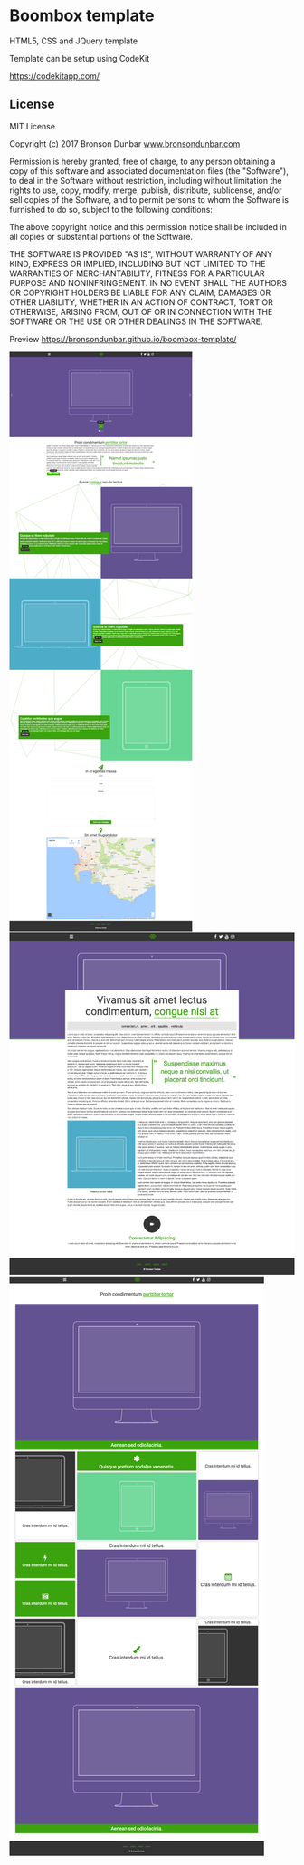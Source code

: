 # Boombox template

HTML5, CSS and JQuery template

Template can be setup using CodeKit

https://codekitapp.com/

## License

MIT License

Copyright (c) 2017 Bronson Dunbar www.bronsondunbar.com

Permission is hereby granted, free of charge, to any person obtaining a copy
of this software and associated documentation files (the "Software"), to deal
in the Software without restriction, including without limitation the rights
to use, copy, modify, merge, publish, distribute, sublicense, and/or sell
copies of the Software, and to permit persons to whom the Software is
furnished to do so, subject to the following conditions:

The above copyright notice and this permission notice shall be included in all
copies or substantial portions of the Software.

THE SOFTWARE IS PROVIDED "AS IS", WITHOUT WARRANTY OF ANY KIND, EXPRESS OR
IMPLIED, INCLUDING BUT NOT LIMITED TO THE WARRANTIES OF MERCHANTABILITY,
FITNESS FOR A PARTICULAR PURPOSE AND NONINFRINGEMENT. IN NO EVENT SHALL THE
AUTHORS OR COPYRIGHT HOLDERS BE LIABLE FOR ANY CLAIM, DAMAGES OR OTHER
LIABILITY, WHETHER IN AN ACTION OF CONTRACT, TORT OR OTHERWISE, ARISING FROM,
OUT OF OR IN CONNECTION WITH THE SOFTWARE OR THE USE OR OTHER DEALINGS IN THE
SOFTWARE.

Preview https://bronsondunbar.github.io/boombox-template/

<img src="https://github.com/bronsondunbar/boombox-template/blob/master/screenshot.png"/>

<img src="https://github.com/bronsondunbar/boombox-template/blob/master/screenshot-2.png"/>

<img src="https://github.com/bronsondunbar/boombox-template/blob/master/screenshot-3.png"/>
